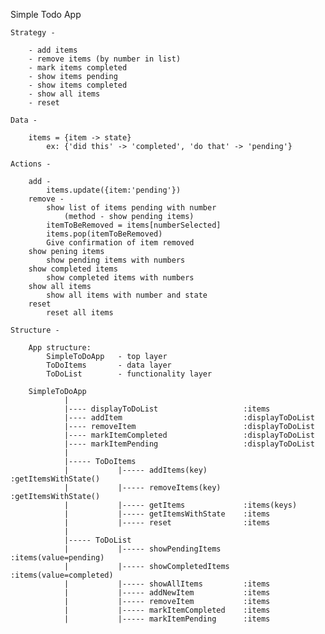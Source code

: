 Simple Todo App

    Strategy -
        
        - add items
        - remove items (by number in list)
        - mark items completed
        - show items pending
        - show items completed
        - show all items
        - reset
    
    Data -
        
        items = {item -> state}
            ex: {'did this' -> 'completed', 'do that' -> 'pending'}
            
    Actions -
    
        add -
            items.update({item:'pending'})
        remove -
            show list of items pending with number
                (method - show pending items)
            itemToBeRemoved = items[numberSelected]
            items.pop(itemToBeRemoved)
            Give confirmation of item removed
        show pening items
            show pending items with numbers
        show completed items
            show completed items with numbers
        show all items
            show all items with number and state
        reset
            reset all items

    Structure -

        App structure: 
            SimpleToDoApp   - top layer
            ToDoItems       - data layer
            ToDoList        - functionality layer

        SimpleToDoApp
                |
                |---- displayToDoList                   :items
                |---- addItem                           :displayToDoList
                |---- removeItem                        :displayToDoList
                |---- markItemCompleted                 :displayToDoList
                |---- markItemPending                   :displayToDoList
                |
                |----- ToDoItems
                |           |----- addItems(key)        :getItemsWithState()
                |           |----- removeItems(key)     :getItemsWithState()
                |           |----- getItems             :items(keys)
                |           |----- getItemsWithState    :items
                |           |----- reset                :items
                |
                |----- ToDoList
                |           |----- showPendingItems     :items(value=pending)
                |           |----- showCompletedItems   :items(value=completed)
                |           |----- showAllItems         :items
                |           |----- addNewItem           :items
                |           |----- removeItem           :items
                |           |----- markItemCompleted    :items
                |           |----- markItemPending      :items
        
